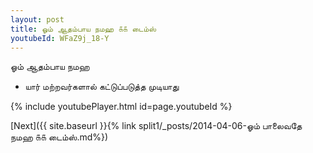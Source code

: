 ```yaml
---
layout: post
title: ஓம் ஆதம்பாய நமஹ ௧௧ டைம்ஸ்
youtubeId: WFaZ9j_18-Y
---
```

 
 
 ஓம் ஆதம்பாய நமஹ  
 
 -  யார் மற்றவர்களால் கட்டுப்படுத்த முடியாது 
 
  
 
  
 
 
 
 
 
 


{% include youtubePlayer.html id=page.youtubeId %}
 
[Next]({{ site.baseurl }}{% link  split1/_posts/2014-04-06-ஓம் பாலைவதே நமஹ ௧௧ டைம்ஸ்.md%})
 
